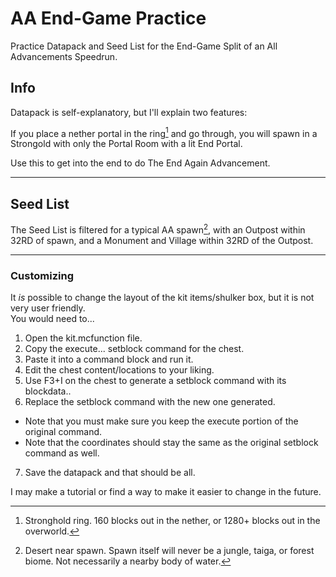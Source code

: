 # AA End-Game Practice
Practice Datapack and Seed List for the End-Game Split of an All Advancements Speedrun.

## Info  
Datapack is self-explanatory, but I'll explain two features:

If you place a nether portal in the ring[^1] and go through, you will spawn in a Strongold with only the Portal Room with a lit End Portal.  

Use this to get into the end to do The End Again Advancement. 

---

## Seed List

The Seed List is filtered for a typical AA spawn[^2], with an Outpost within 32RD of spawn, and a Monument and Village within 32RD of the Outpost.  

---

### Customizing

It *is* possible to change the layout of the kit items/shulker box, but it is not very user friendly.  
You would need to...
1. Open the kit.mcfunction file.  
2. Copy the execute... setblock command for the chest.  
3. Paste it into a command block and run it.  
4. Edit the chest content/locations to your liking.  
5. Use F3+I on the chest to generate a setblock command with its blockdata..  
6. Replace the setblock command with the new one generated.  
  - Note that you must make sure you keep the execute portion of the original command.  
  - Note that the coordinates should stay the same as the original setblock command as well.  
7. Save the datapack and that should be all.  

I may make a tutorial or find a way to make it easier to change in the future.


[^1]: Stronghold ring. 160 blocks out in the nether, or 1280+ blocks out in the overworld.
[^2]: Desert near spawn. Spawn itself will never be a jungle, taiga, or forest biome. Not necessarily a nearby body of water.
